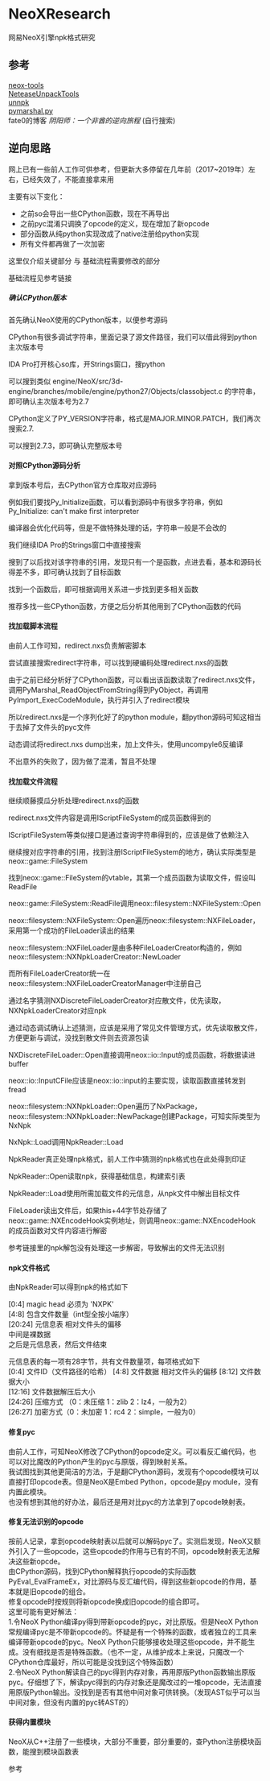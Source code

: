 # NeoXResearch
  
网易NeoX引擎npk格式研究

## 参考
[neox-tools](https://github.com/xforce/neox-tools)  
[NeteaseUnpackTools](https://github.com/yuanbi/NeteaseUnpackTools)  
[unnpk](https://github.com/YJBeetle/unnpk)  
[pymarshal.py](https://gist.github.com/fate0/3e1d23bce9d4d2cfa93848dd92aba3d4)  
fate0的博客 *阴阳师：一个非酋的逆向旅程*  (自行搜索)
  
## 逆向思路
网上已有一些前人工作可供参考，但更新大多停留在几年前（2017~2019年）左右，已经失效了，不能直接拿来用  

主要有以下变化：
* 之前so会导出一些CPython函数，现在不再导出
* 之前pyc混淆只调换了opcode的定义，现在增加了新opcode
* 部分函数从纯python实现改成了native注册给python实现
* 所有文件都再做了一次加密  

这里仅介绍关键部分 与 基础流程需要修改的部分  

基础流程见参考链接  


##### 确认CPython版本
首先确认NeoX使用的CPython版本，以便参考源码  

CPython有很多调试字符串，里面记录了源文件路径，我们可以借此得到python主次版本号  

IDA Pro打开核心so库，开Strings窗口，搜python  

可以搜到类似 engine/NeoX/src/3d-engine/branches/mobile/engine/python27/Objects/classobject.c 的字符串，即可确认主次版本号为2.7  

CPython定义了PY_VERSION字符串，格式是MAJOR.MINOR.PATCH，我们再次搜索2.7.  

可以搜到2.7.3，即可确认完整版本号  

#### 对照CPython源码分析
拿到版本号后，去CPython官方仓库取对应源码  

例如我们要找Py_Initialize函数，可以看到源码中有很多字符串，例如 Py_Initialize: can't make first interpreter  

编译器会优化代码等，但是不做特殊处理的话，字符串一般是不会改的  

我们继续IDA Pro的Strings窗口中直接搜索  

搜到了以后找对该字符串的引用，发现只有一个是函数，点进去看，基本和源码长得差不多，即可确认找到了目标函数  

找到一个函数后，即可根据调用关系进一步找到更多相关函数  

推荐多找一些CPython函数，方便之后分析其他用到了CPython函数的代码  

#### 找加载脚本流程
由前人工作可知，redirect.nxs负责解密脚本  

尝试直接搜索redirect字符串，可以找到硬编码处理redirect.nxs的函数  

由于之前已经分析好了CPython函数，可以看出该函数读取了redirect.nxs文件，调用PyMarshal_ReadObjectFromString得到PyObject，再调用PyImport_ExecCodeModule，执行并引入了redirect模块   

所以redirect.nxs是一个序列化好了的python module，翻python源码可知这相当于去掉了文件头的pyc文件  

动态调试将redirect.nxs dump出来，加上文件头，使用uncompyle6反编译  

不出意外的失败了，因为做了混淆，暂且不处理  

#### 找加载文件流程
继续顺藤摸瓜分析处理redirect.nxs的函数  

redirect.nxs文件内容是调用IScriptFileSystem的成员函数得到的  

IScriptFileSystem等类似接口是通过查询字符串得到的，应该是做了依赖注入  

继续搜对应字符串的引用，找到注册IScriptFileSystem的地方，确认实际类型是neox::game::FileSystem  

找到neox::game::FileSystem的vtable，其第一个成员函数为读取文件，假设叫ReadFile  

neox::game::FileSystem::ReadFile调用neox::filesystem::NXFileSystem::Open

neox::filesystem::NXFileSystem::Open遍历neox::filesystem::NXFileLoader，采用第一个成功的FileLoader读出的结果  

neox::filesystem::NXFileLoader是由多种FileLoaderCreator构造的，例如neox::filesystem::NXNpkLoaderCreator::NewLoader  

而所有FileLoaderCreator统一在neox::filesystem::NXFileLoaderCreatorManager中注册自己  

通过名字猜测NXDiscreteFileLoaderCreator对应散文件，优先读取，NXNpkLoaderCreator对应npk  

通过动态调试确认上述猜测，应该是采用了常见文件管理方式，优先读取散文件，方便更新与调试，没找到散文件则去资源包读  

NXDiscreteFileLoader::Open直接调用neox::io::Input的成员函数，将数据读进buffer  

neox::io::InputCFile应该是neox::io::input的主要实现，读取函数直接转发到fread  

neox::filesystem::NXNpkLoader::Open遍历了NxPackage，neox::filesystem::NXNpkLoader::NewPackage创建Package，可知实际类型为NxNpk  

NxNpk::Load调用NpkReader::Load  

NpkReader真正处理npk格式，前人工作中猜测的npk格式也在此处得到印证  

NpkReader::Open读取npk，获得基础信息，构建索引表  

NpkReader::Load使用所需加载文件的元信息，从npk文件中解出目标文件  

FileLoader读出文件后，如果this+44字节处存储了neox::game::NXEncodeHook实例地址，则调用neox::game::NXEncodeHook的成员函数对文件内容进行解密  

参考链接里的npk解包没有处理这一步解密，导致解出的文件无法识别  

#### npk文件格式
由NpkReader可以得到npk的格式如下  

[0:4] magic head 必须为 'NXPK'  
[4:8] 包含文件数量（int型全按小端序）   
[20:24] 元信息表 相对文件头的偏移   
中间是裸数据  
之后是元信息表，然后文件结束  

元信息表的每一项有28字节，共有文件数量项，每项格式如下  
[0:4] 文件ID（文件路径的哈希）
[4:8] 文件数据 相对文件头的偏移
[8:12] 文件数据大小  
[12:16] 文件数据解压后大小  
[24:26] 压缩方式 （0：未压缩 1：zlib 2：lz4，一般为2）    
[26:27] 加密方式（0：未加密 1：rc4 2：simple，一般为0）  

#### 修复pyc
由前人工作，可知NeoX修改了CPython的opcode定义。可以看反汇编代码，也可以对比魔改的Python产生的pyc与原版，得到映射关系。  
我试图找到其他更简洁的方法，于是翻CPython源码，发现有个opcode模块可以直接打印opcode表。但是NeoX是Embed Python，opcode是py module，没有内置此模块。    
也没有想到其他的好办法，最后还是用对比pyc的方法拿到了opcode映射表。  

#### 修复无法识别的opcode
按前人记录，拿到opcode映射表以后就可以解码pyc了。实测后发现，NeoX又额外引入了一些opcode，这些opcode的作用与已有的不同，opcode映射表无法解决这些新opcde。  
由CPython源码，找到CPython解释执行opcode的实际函数PyEval_EvalFrameEx，对比源码与反汇编代码，得到这些新opcode的作用，基本就是旧opcode的组合。  
修复opcode时按规则将新opcode换成旧opcode的组合即可。  
这里可能有更好解法：  
1.令NeoX Python编译py得到带新opcode的pyc，对比原版。但是NeoX Python常规编译pyc是不带新opcode的。怀疑是有一个特殊的函数，或者独立的工具来编译带新opcode的pyc。NeoX Python只能够接收处理这些opcode，并不能生成。没有细找是否是特殊函数。（也不一定，从维护成本上来说，只魔改一个CPython仓库最好，所以可能是没找到这个特殊函数）  
2.令NeoX Python解读自己的pyc得到内存对象，再用原版Python函数输出原版pyc。仔细想了下，解读pyc得到的内存对象还是魔改过的一堆opcode，无法直接用原版Python输出。没找到是否有其他中间对象可供转换。（发现AST似乎可以当中间对象，但没有内置的pyc转AST的） 

#### 获得内置模块
NeoX从C++注册了一些模块，大部分不重要，部分重要的，查Python注册模块函数，能搜到模块函数表

参考  

